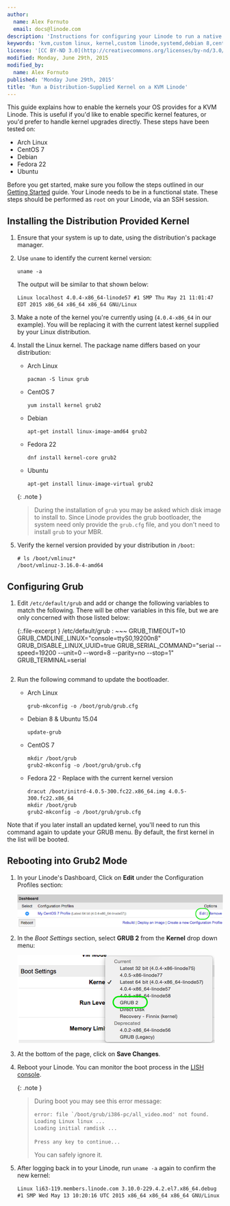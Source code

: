 ```yaml
---
author:
  name: Alex Fornuto
  email: docs@linode.com
description: 'Instructions for configuring your Linode to run a native distribution-supplied kernel on KVM hosts. Written for distributions using systemd'
keywords: 'kvm,custom linux, kernel,custom linode,systemd,debian 8,centos,fedora'
license: '[CC BY-ND 3.0](http://creativecommons.org/licenses/by-nd/3.0/us/)'
modified: Monday, June 29th, 2015
modified_by:
  name: Alex Fornuto
published: 'Monday June 29th, 2015'
title: 'Run a Distribution-Supplied Kernel on a KVM Linode'
---
```


This guide explains how to enable the kernels your OS provides for a KVM Linode. This is useful if you'd like to enable specific kernel features, or you'd prefer to handle kernel upgrades directly. These steps have been tested on:

* Arch Linux
* CentOS 7
* Debian
* Fedora 22
* Ubuntu

Before you get started, make sure you follow the steps outlined in our [Getting Started](/docs/getting-started) guide. Your Linode needs to be in a functional state. These steps should be performed as `root` on your Linode, via an SSH session.

## Installing the Distribution Provided Kernel

1.  Ensure that your system is up to date, using the distribution's package manager.

2.  Use `uname` to identify the current kernel version:

        uname -a

    The output will be similar to that shown below:

        Linux localhost 4.0.4-x86_64-linode57 #1 SMP Thu May 21 11:01:47 EDT 2015 x86_64 x86_64 x86_64 GNU/Linux

3.  Make a note of the kernel you're currently using (`4.0.4-x86_64` in our example). You will be replacing it with the current latest kernel supplied by your Linux distribution.

4.  Install the Linux kernel. The package name differs based on your distribution:

    * Arch Linux

          pacman -S linux grub

    * CentOS 7

          yum install kernel grub2

    * Debian

          apt-get install linux-image-amd64 grub2

    * Fedora 22

          dnf install kernel-core grub2

    * Ubuntu

          apt-get install linux-image-virtual grub2

    {: .note }
    > During the installation of `grub` you may be asked which disk image to install to. Since Linode provides the grub bootloader, the system need only provide the `grub.cfg` file, and you don't need to install `grub` to your MBR.

5.  Verify the kernel version provided by your distribution in `/boot`:
 
        # ls /boot/vmlinuz*
        /boot/vmlinuz-3.16.0-4-amd64

## Configuring Grub

1.  Edit `/etc/default/grub` and add or change the following variables to match the following. There will be other variables in this file, but we are only concerned with those listed below:

	{:.file-excerpt }
	/etc/default/grub
	: ~~~
      GRUB_TIMEOUT=10
      GRUB_CMDLINE_LINUX="console=ttyS0,19200n8"
      GRUB_DISABLE_LINUX_UUID=true
      GRUB_SERIAL_COMMAND="serial --speed=19200 --unit=0 --word=8 --parity=no --stop=1"
      GRUB_TERMINAL=serial
	  ~~~

2.  Run the following command to update the bootloader.

    * Arch Linux

          grub-mkconfig -o /boot/grub/grub.cfg

    * Debian 8 & Ubuntu 15.04

          update-grub

    * CentOS 7

          mkdir /boot/grub
          grub2-mkconfig -o /boot/grub/grub.cfg

    * Fedora 22 - Replace with the current kernel version

          dracut /boot/initrd-4.0.5-300.fc22.x86_64.img 4.0.5-300.fc22.x86_64 
          mkdir /boot/grub
          grub2-mkconfig -o /boot/grub/grub.cfg

Note that if you later install an updated kernel, you'll need to run this command again to update your GRUB menu. By default, the first kernel in the list will be booted.

## Rebooting into Grub2 Mode

1.  In your Linode's Dashboard, Click on **Edit** under the  Configuration Profiles section:

    [![Click on Edit](/docs/assets/edit_config_profile_small.png)](/docs/assets/edit_config_profile.png)

2.  In the *Boot Settings* section, select **GRUB 2** from the **Kernel** drop down menu:

    [![Select GRUB 2](/docs/assets/config_profile_grub2.png)](/docs/assets/config_profile_grub2.png)

3.  At the bottom of the page, click on **Save Changes**.

4.  Reboot your Linode. You can monitor the boot process in the [LISH console](/docs/networking/using-the-linode-shell-lish).

    {: .note }
    > During boot you may see this error message:
    >
    >     error: file `/boot/grub/i386-pc/all_video.mod' not found.
    >     Loading Linux linux ...
    >     Loading initial ramdisk ...
    >
    >     Press any key to continue...
    >
    > You can safely ignore it.

5.  After logging back in to your Linode, run `uname -a` again to confirm the new kernel:

        Linux li63-119.members.linode.com 3.10.0-229.4.2.el7.x86_64.debug #1 SMP Wed May 13 10:20:16 UTC 2015 x86_64 x86_64 x86_64 GNU/Linux
